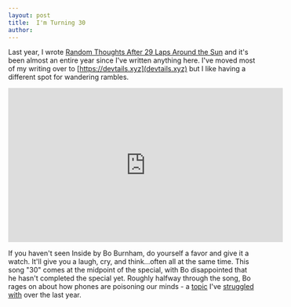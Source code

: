 ```yaml
---
layout: post
title:  I'm Turning 30
author: 
---
```


Last year, I wrote [Random Thoughts After 29 Laps Around the Sun](/personal/random-thoughts-after-29-laps-around-the-sun) and it's been almost an entire year since I've written anything here.  I've moved most of my writing over to [https://devtails.xyz](devtails.xyz) but I like having a different spot for wandering rambles.

<!--more-->

<iframe width="560" height="315" src="https://www.youtube.com/embed/n57aQQsQiwc" title="YouTube video player" frameborder="0" allow="accelerometer; autoplay; clipboard-write; encrypted-media; gyroscope; picture-in-picture" allowfullscreen></iframe>

If you haven't seen Inside by Bo Burnham, do yourself a favor and give it a watch.  It'll give you a laugh, cry, and think...often all at the same time.  This song "30" comes at the midpoint of the special, with Bo disappointed that he hasn't completed the special yet. Roughly halfway through the song, Bo rages on about how phones are poisoning our minds - a [topic](https://devtails.xyz/breaking-up-with-apple) I've [struggled with](https://devtails.xyz/taking-flight-without-a-smart-phone) over the last year.


